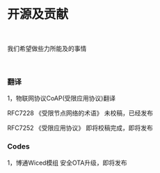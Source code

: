# 开源及贡献

<br>

我们希望做些力所能及的事情

<br>

### 翻译

1，物联网协议CoAP(受限应用协议)翻译

RFC7228 《受限节点网络的术语》 未校稿，已经发布

RFC7252 《受限应用协议》 即将校稿完成，即将发布


### Codes

1，博通Wiced模组 安全OTA升级，即将发布


<br>
<br>
